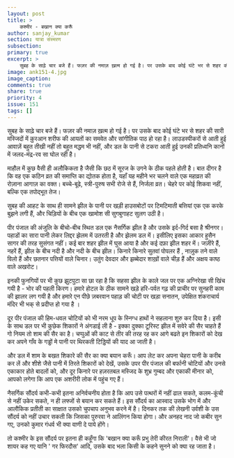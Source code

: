 ```yaml
---
layout: post
title: >
    कश्मीर - बखान क्या करूँ
author: sanjay_kumar
section: यात्रा संस्मरण
subsection:
primary: true
excerpt: >
    सुबह के साढ़े चार बजे हैं। फज़र की नमाज़ ख़त्म हो गई है। पर उसके बाद कोई घंटे भर से शहर की सारी मस्जिदों में क़ुरआन शरीफ की आयतों का समवेत और सांगीतिक पाठ हो रहा है।
image: ank151-4.jpg
image_caption: 
comments: true
share: true
priority: 4
issue: 151
tags: []
---
```


सुबह के साढ़े चार बजे हैं। फज़र की नमाज़ ख़त्म हो गई है। पर उसके बाद कोई घंटे भर से शहर की सारी मस्जिदों में क़ुरआन शरीफ की आयतों का समवेत और सांगीतिक पाठ हो रहा है। लाउडस्पीकरों से आती हुई आवाज़ें बहुत तीखी नहीं तो बहुत मद्धम भी नहीं, और डल के पानी से टकरा आती हुई उनकी प्रतिध्वनि कानों में जलद-मंद्र-रव सा घोल रही है।

माहौल में कुछ वैसी ही अलौकिकता है जैसी कि छठ में सूरज के उगने के ठीक पहले होती है। बात दीगर है कि वह एक कठिन व्रत की समाप्ति का द्योतक होता है, यहाँ यह महीने भर चलने वाले एक महाव्रत की रोज़ाना आगाज़ का वक्त। बच्चे-बूढे, स्त्री-पुरुष सभी रोजे से हैं, निर्जला व्रत। चेहरे पर कोई शिकवा नहीं, बल्कि एक तपोद्भूत तेज।

सुबह की आहट के साथ ही सामने झील के पानी पर खड़ी हाउसबोटों पर टिमटिमाती बत्तियां एक एक करके बुझने लगी हैं, और चिड़ियों के बीच एक खामोश सी सुगबुगाहट सुलग उठी है।

पीर पंजाल की अंजुलि के बीचो-बीच स्थित डल एक नैसर्गिक झील है  और उसके इर्द-गिर्द बसा है श्रीनगर। पहाडों का सारा पानी लेकर लिद्दर झेलम में उतरती है और झेलम डल में। इसीलिए इसका आकार हुसैन सागर की तरह सुसंगत नहीं। कई बार शहर झील में घुस आया है और कई दफ़ा झील शहर में। जज़ीरे हैं, नहरें हैं, झील के बीच नदी है और नदी के बीच झील।
किनारे किनारे सुतवां पोपलर हैं , नाज़ुक तने वाले विलो हैं और छतनार पत्तियों वाले चिनार।  उतुंग देवदार और  झब्बेदार शाख़ों वाले चीड़ हैं और अक्षय काष्ठ वाले अखरोट।

इनकी फुनगियों पर भी कुछ झुटपुटा सा छा रहा है कि सहसा झील के काले जल पर एक अग्निरेखा सी खिंच गयी है - भोर की पहली किरण। हमारे होटल के ठीक सामने खड़े हरि-पर्वत गढ़ की प्राचीर पर सुनहरी काम की झालर लग गयी है और हमारे एन पीछे ज़बरवान पहाड़ की चोटी पर खड़ा सनातन, उपेक्षित शंकराचार्य मंदिर भी भक् से प्रदीप्त हो गया है ।

दूर पीर पंजाल की हिम-धवल चोटियों को भी नरम धूप के स्निग्ध हाथों ने सहलाना शुरु कर दिया है। इसी के साथ डल पर भी कुछेक शिकारों ने अंगडाई ली है - इक्का दुक्का टूरिस्ट झील में सवेरे की सैर चाहते हैं गो नियम तो शाम की सैर का है। चप्पुओं की काट से तीर की तरह रह कर आगे बढते इन शिकारों को देख कर अपने गाँव के गड्ढों मे पानी पर थिरकती टिड्डियों की याद आ जाती है।

और डल में शाम के बखत शिकारे की सैर का क्या बयान करूँ। आप लेट कर अपना चेहरा पानी के करीब कर लें और शीशे जैसे पानी में तिरते शिकारों को देखें, उसके उपर पीर पंजाल की बर्फानी चोटियों और उनसे एकाकार होते बादलों को, और दूर किनारे पर हज़रतबल मस्जिद के शुभ्र गुम्बद और एकाकी मीनार को, आपको लगेगा कि आप एक अशरीरी लोक में पहुंच गए हैं।

नैसर्गिक सौंदर्य कभी-कभी इतना अनिर्वचनीय होता है कि आप उसे पत्थरों में नहीं ढाल सकते, कलम-कूंची से नहीं उकेर सकते, न ही लफ्जों से बयान कर सकते हैं। इस सौंदर्य का आस्वाद उसके भोग में और आलौकिक प्रतीती का साक्षात उसको चुपचाप अनुभव करने में है। दिनकर तक की लेखनी उर्वशी के उस सौंदर्य को नहीं उचार सकती कि जिसका पुरुरवा ने आलिंगन किया होगा। और अनहद नाद जो कबीर सुन गए, उनको कुमार गंधर्व भी क्या वाणी दे पाये होंगे।

तो कश्मीर के इस सौंदर्य पर इतना ही कहूँगा कि 'बखान क्या करूँ प्रभु तेरी कीरत निराली'। वैसे भी जो शायर कह गए यानि ' गर फिरदौस' आदि, उसके बाद भला किसी के कहने सुनने को क्या रह जाता है।    